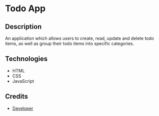 # Todo App

## Description

An application which allows users to create, read, update and delete todo items,
as well as group their todo items into specific categories.

## Technologies

- HTML
- CSS
- JavaScript

## Credits

- [Developer](https://github.com/lyndonpanton)
